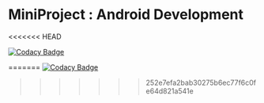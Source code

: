 # MiniProject : Android Development
<<<<<<< HEAD

[![Codacy Badge](https://api.codacy.com/project/badge/Grade/0b592dfbe678469ab27c645fc6bb5428)](https://app.codacy.com/gh/99002456/Android_Development_Project?utm_source=github.com&utm_medium=referral&utm_content=99002456/Android_Development_Project&utm_campaign=Badge_Grade)

=======
[![Codacy Badge](https://api.codacy.com/project/badge/Grade/0b592dfbe678469ab27c645fc6bb5428)](https://app.codacy.com/gh/99002456/Android_Development_Project?utm_source=github.com&utm_medium=referral&utm_content=99002456/Android_Development_Project&utm_campaign=Badge_Grade)
>>>>>>> 252e7efa2bab30275b6ec77f6c0fe64d821a541e



